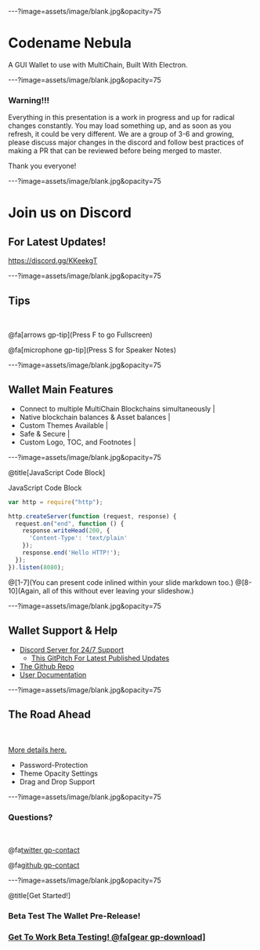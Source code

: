 ---?image=assets/image/blank.jpg&opacity=75

# Codename Nebula 

A GUI Wallet to use with MultiChain, Built With Electron.

---?image=assets/image/blank.jpg&opacity=75

### Warning!!!

Everything in this presentation is a work in progress and up for radical changes constantly.
You may load something up, and as soon as you refresh, it could be very different. 
We are a group of 3-6 and growing, please discuss major changes in the discord and follow best practices of making a PR that can be reviewed before being merged to master.

Thank you everyone!

---?image=assets/image/blank.jpg&opacity=75

# Join us on Discord 
## For Latest Updates!

https://discord.gg/KKeekgT

---?image=assets/image/blank.jpg&opacity=75

## Tips

<br>

@fa[arrows gp-tip](Press F to go Fullscreen)

@fa[microphone gp-tip](Press S for Speaker Notes)

---?image=assets/image/blank.jpg&opacity=75

## Wallet Main Features

- Connect to multiple MultiChain Blockchains simultaneously |
- Native blockchain balances & Asset balances |
- Custom Themes Available |
- Safe & Secure |
- Custom Logo, TOC, and Footnotes |

---?image=assets/image/blank.jpg&opacity=75

@title[JavaScript Code Block]

<p><span class="slide-title">JavaScript Code Block</span></p>

```javascript
var http = require("http");

http.createServer(function (request, response) {
  request.on("end", function () {
    response.writeHead(200, {
      'Content-Type': 'text/plain'
    });
    response.end('Hello HTTP!');
  });
}).listen(8080);
```

@[1-7](You can present code inlined within your slide markdown too.)
@[8-10](Again, all of this without ever leaving your slideshow.)

---?image=assets/image/blank.jpg&opacity=75

## Wallet Support & Help

- [Discord Server for 24/7 Support](https://discord.gg/KKeekgT)
  + [This GitPitch For Latest Published Updates](https://gitpitch.com/unibitproject/nebula) 
- [The Github Repo]()
- [User Documentation](https://gitbook.io/)

---?image=assets/image/blank.jpg&opacity=75

## The Road Ahead

<br>
<div class="left">
    <i class="fa fa-user-secret fa-5x" aria-hidden="true"> </i><br>
    <a href="https://gitpitch.com/pro-features" class="pro-link">
    More details here.</a>
</div>
<div class="right">
    <ul>
        <li>Password-Protection</li>
        <li>Theme Opacity Settings</li>
        <li>Drag and Drop Support</li>
    </ul>
</div>

---?image=assets/image/blank.jpg&opacity=75

### Questions?

<br>

@fa[twitter gp-contact](@unibitlabs)

@fa[github gp-contact](unibitlabs)

---?image=assets/image/blank.jpg&opacity=75

@title[Get Started!]

### Beta Test The Wallet Pre-Release!

### [Get To Work Beta Testing! @fa[gear gp-download]](https://discord.gg/KKeekgT)


